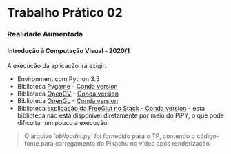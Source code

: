# Trabalho Prático 02
### Realidade Aumentada
#### Introdução à Computação Visual - 2020/1

A execução da aplicação irá exigir:

  - Environment com Python 3.5
  - Biblioteca [Pygame](https://pypi.org/project/pygame/) - [Conda version](https://anaconda.org/cogsci/pygame)
  - Biblioteca [OpenCV](https://pypi.org/project/opencv-python/) - [Conda version](https://anaconda.org/conda-forge/opencv)
  - Biblioteca [OpenGL](https://pypi.org/project/PyOpenGL/) - [Conda version](https://anaconda.org/anaconda/pyopengl)
  - Biblioteca [explicação da FreeGlut no Stack](https://stackoverflow.com/a/39181193) - [Conda version](https://anaconda.org/conda-forge/freeglut) - esta biblioteca não está disponível diretamente por meio do PiPY, o que pode dificultar um pouco a execução

> O arquivo *'objloader.py'* foi fornecido para o TP, contendo o código-fonte para carregamento do Pikachu no vídeo após renderização.
